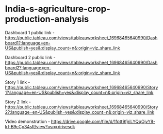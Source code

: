 # India-s-agriculture-crop-production-analysis


Dashboard 1 public link  - https://public.tableau.com/views/tableauworksheet_16968465640990/Dashboard1?:language=en-US&publish=yes&:display_count=n&:origin=viz_share_link

Dashboard 2 public link - https://public.tableau.com/views/tableauworksheet_16968465640990/Dashboard2?:language=en-US&publish=yes&:display_count=n&:origin=viz_share_link

Story 1 link - https://public.tableau.com/views/tableauworksheet_16968465640990/Story1?:language=en-US&publish=yes&:display_count=n&:origin=viz_share_link

Story 2 link - https://public.tableau.com/views/tableauworksheet_16968465640990/Story2?:language=en-US&publish=yes&:display_count=n&:origin=viz_share_link

Video demonstration - https://drive.google.com/file/d/1fptt9fjriLYQqOjvY8-lrl-B9cCp34sR/view?usp=drivesdk
